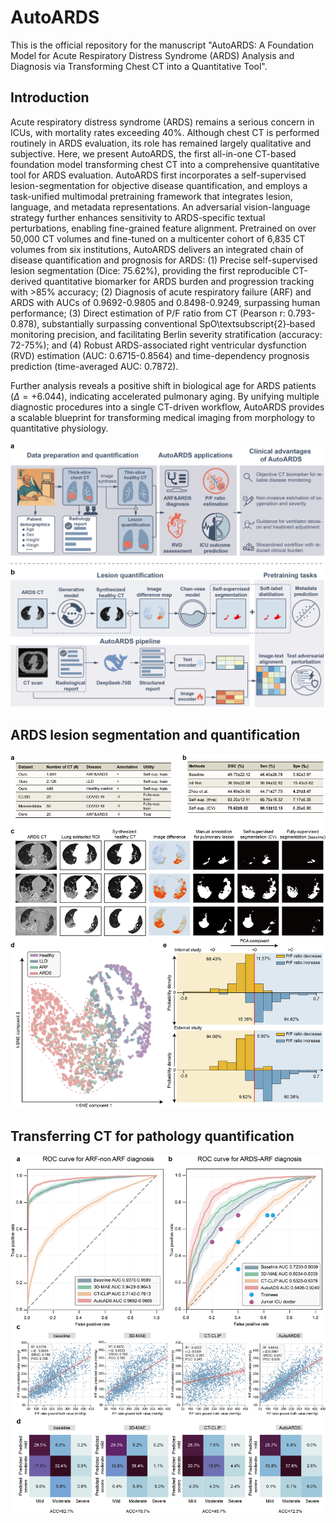 # AutoARDS
This is the official repository for the manuscript "AutoARDS: A Foundation Model for Acute Respiratory Distress Syndrome (ARDS) Analysis and Diagnosis via Transforming Chest CT into a Quantitative Tool".

## Introduction
Acute respiratory distress syndrome (ARDS) remains a serious concern in ICUs, with mortality rates exceeding 40\%. Although chest CT is performed routinely in ARDS evaluation, its role has remained largely qualitative and subjective. Here, we present AutoARDS, the first all-in-one CT-based foundation model transforming chest CT into a comprehensive quantitative tool for ARDS evaluation. AutoARDS first incorporates a self-supervised lesion-segmentation for objective disease quantification, and employs a task-unified multimodal pretraining framework that integrates lesion, language, and metadata representations. An adversarial vision-language strategy further enhances sensitivity to ARDS-specific textual perturbations, enabling fine-grained feature alignment. Pretrained on over 50,000 CT volumes and fine-tuned on a multicenter cohort of 6,835 CT volumes from six institutions, AutoARDS delivers an integrated chain of disease quantification and prognosis for ARDS: 
(1) Precise self-supervised lesion segmentation (Dice: 75.62\%), providing the first reproducible CT-derived quantitative biomarker for ARDS burden and progression tracking with $>$85\% accuracy; 
(2) Diagnosis of acute respiratory failure (ARF) and ARDS with AUCs of 0.9692-0.9805 and 0.8498-0.9249, surpassing human performance; 
(3) Direct estimation of P/F ratio from CT (Pearson r: 0.793-0.878), substantially surpassing conventional SpO\textsubscript{2}‑based monitoring precision, and facilitating Berlin severity stratification (accuracy: 72-75\%); and 
(4) Robust ARDS-associated right ventricular dysfunction (RVD) estimation (AUC: 0.6715-0.8564) and time-dependency prognosis prediction (time-averaged AUC: 0.7872). 

Further analysis reveals a positive shift in biological age for ARDS patients ($\Delta = +6.044$), indicating accelerated pulmonary aging. By unifying multiple diagnostic procedures into a single CT-driven workflow, AutoARDS provides a scalable blueprint for transforming medical imaging from morphology to quantitative physiology.

<img src="https://github.com/FAHHMU-Meng/AutoARDS/blob/main/figures/Fig_1.png" alt="image">

## ARDS lesion segmentation and quantification
<img src="https://github.com/FAHHMU-Meng/AutoARDS/blob/main/figures/Fig_2.png" alt="image">

## Transferring CT for pathology quantification
<img src="https://github.com/FAHHMU-Meng/AutoARDS/blob/main/figures/Fig_3.png" alt="image">
